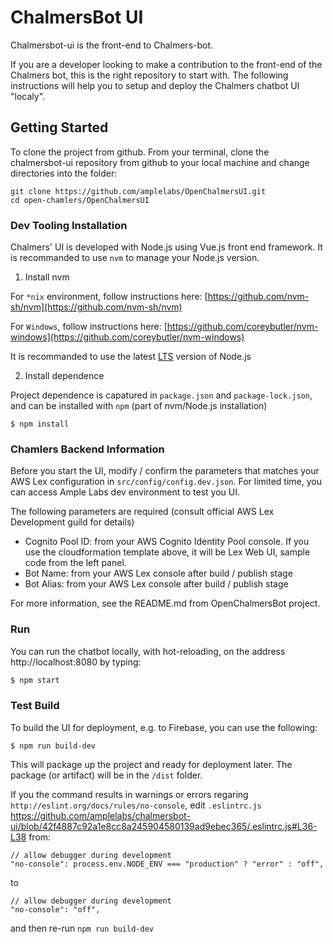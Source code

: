 # ChalmersBot UI

Chalmersbot-ui is the front-end to Chalmers-bot.

If you are a developer looking to make a contribution to the front-end of the Chalmers bot, this is the right repository to start with. The following instructions will help you to setup and deploy the Chalmers chatbot UI "localy".

## Getting Started 

To clone the project from github. From your terminal, clone the chalmersbot-ui repository from github to your local machine and change directories into the folder:

```
git clone https://github.com/amplelabs/OpenChalmersUI.git 
cd open-chamlers/OpenChalmersUI
```

### Dev Tooling Installation

Chalmers' UI is developed with Node.js using Vue.js front end framework. It is recommanded to use `nvm` to manage your Node.js version.

1. Install nvm

For `*nix` environment, follow instructions here: [https://github.com/nvm-sh/nvm](https://github.com/nvm-sh/nvm)

For `Windows`, follow instructions here: [https://github.com/coreybutler/nvm-windows](https://github.com/coreybutler/nvm-windows)

It is recommanded to use the latest [LTS](https://nodejs.org/en/about/releases/) version of Node.js

2. Install dependence

Project dependence is capatured in `package.json` and `package-lock.json`, and can be installed with `npm` (part of nvm/Node.js installation)

```
$ npm install
```

### Chamlers Backend Information

Before you start the UI, modify / confirm the parameters that matches your AWS Lex configuration in `src/config/config.dev.json`.  For limited time, you can access Ample Labs dev environment to test you UI.

The following parameters are required (consult official AWS Lex Development guild for details)
- Cognito Pool ID: from your AWS Cognito Identity Pool console. If you use the cloudformation template above, it will be Lex Web UI, sample code from the left panel.
- Bot Name: from your AWS Lex console after build / publish stage
- Bot Alias: from your AWS Lex console after build / publish stage

For more information, see the README.md from OpenChalmersBot project.

### Run

You can run the chatbot locally, with hot-reloading, on the address http://localhost:8080 by typing:
```bash
$ npm start
```

### Test Build

To build the UI for deployment, e.g. to Firebase, you can use the following:

```
$ npm run build-dev
```

This will package up the project and ready for deployment later. The package (or artifact) will be in the `/dist` folder.

If you the command results in warnings or errors regaring `http://eslint.org/docs/rules/no-console`, edit `.eslintrc.js` https://github.com/amplelabs/chalmersbot-ui/blob/42f4887c92a1e8cc8a245904580139ad9ebec365/.eslintrc.js#L36-L38 from:

```
// allow debugger during development                                                                                         
"no-console": process.env.NODE_ENV === "production" ? "error" : "off",
```

to

```
// allow debugger during development
"no-console": "off",
```

and then re-run `npm run build-dev`
